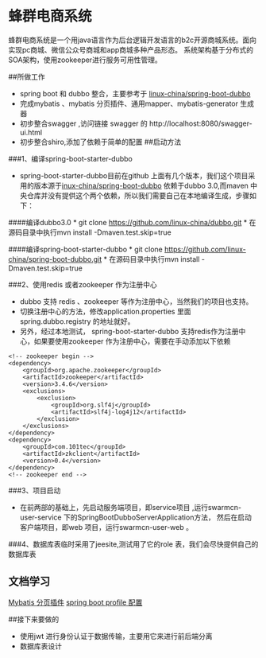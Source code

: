 # 蜂群电商系统
蜂群电商系统是一个用java语言作为后台逻辑开发语言的b2c开源商城系统。面向实现pc商城、微信公众号商城和app商城多种产品形态。
系统架构基于分布式的SOA架构，使用zookeeper进行服务可用性管理。

##所做工作
* spring boot  和 dubbo 整合，主要参考于 [linux-china/spring-boot-dubbo](https://github.com/linux-china/spring-boot-dubbo)
* 完成mybatis 、mybatis 分页插件、通用mapper、mybatis-generator 生成器
* 初步整合swagger ,访问链接 swagger 的 http://localhost:8080/swagger-ui.html
* 初步整合shiro,添加了依赖于简单的配置
##启动方法

###1、编译spring-boot-starter-dubbo

* spring-boot-starter-dubbo目前在github 上面有几个版本，我们这个项目采用的版本源于[inux-china/spring-boot-dubbo](https://github.com/linux-china/spring-boot-dubbo)
依赖于dubbo 3.0,而maven 中央仓库并没有提供这个两个依赖，所以我们需要自己在本地编译生成，步骤如下：

####编译dubbo3.0
    * git clone https://github.com/linux-china/dubbo.git
    * 在源码目录中执行mvn install -Dmaven.test.skip=true
    
####编译spring-boot-starter-dubbo
    * git clone https://github.com/linux-china/spring-boot-dubbo.git
    * 在源码目录中执行mvn install -Dmaven.test.skip=true
 
###2、使用redis 或者zookeeper 作为注册中心
* dubbo  支持 redis 、zookeeper 等作为注册中心，当然我们的项目也支持。
* 切换注册中心的方法，修改application.properties 里面spring.dubbo.registry 的地址就好。
* 另外，经过本地测试， spring-boot-starter-dubbo 支持redis作为注册中心，如果要使用zookeeper 
作为注册中心，需要在手动添加以下依赖


```
<!-- zookeeper begin -->  
<dependency>  
    <groupId>org.apache.zookeeper</groupId>  
    <artifactId>zookeeper</artifactId>  
    <version>3.4.6</version>  
    <exclusions>  
        <exclusion>  
            <groupId>org.slf4j</groupId>  
            <artifactId>slf4j-log4j12</artifactId>  
        </exclusion>  
    </exclusions>  
</dependency>  
<dependency>  
    <groupId>com.101tec</groupId>  
    <artifactId>zkclient</artifactId>  
    <version>0.4</version>  
</dependency>  
<!-- zookeeper end --> 
```
###3、项目启动
* 在前两部的基础上，先启动服务端项目，即service项目 ,运行swarmcn-user-service 下的SpringBootDubboServerApplication方法，
然后在启动客户端项目，即web 项目，运行swarmcn-user-web 。


###4、数据库表临时采用了jeesite,测试用了它的role 表，我们会尽快提供自己的数据库表

## 文档学习
[Mybatis 分页插件](http://git.oschina.net/free/Mybatis_PageHelper)
[spring boot profile 配置](http://blog.csdn.net/lihe2008125/article/details/50443491)

##接下来要做的
* 使用jwt 进行身份认证于数据传输，主要用它来进行前后端分离
* 数据库表设计
